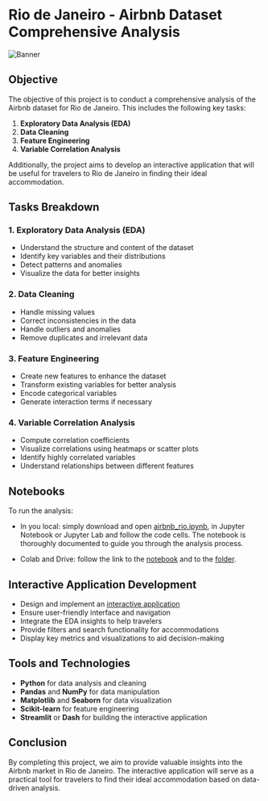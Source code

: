 
# Rio de Janeiro - Airbnb Dataset Comprehensive Analysis
 
 ![Banner](https://images.adsttc.com/media/images/6449/6c61/2def/3401/7a85/1139/slideshow/a-historia-do-calcadao-de-copacabana_3.jpg?1682533486)

## Objective
 
The objective of this project is to conduct a comprehensive analysis of the Airbnb dataset for Rio de Janeiro. This includes the following key tasks:
 
1. **Exploratory Data Analysis (EDA)**
2. **Data Cleaning**
3. **Feature Engineering**
4. **Variable Correlation Analysis**
 
Additionally, the project aims to develop an interactive application that will be useful for travelers to Rio de Janeiro in finding their ideal accommodation.
 

## Tasks Breakdown
 
### 1. Exploratory Data Analysis (EDA)
- Understand the structure and content of the dataset
- Identify key variables and their distributions
- Detect patterns and anomalies
- Visualize the data for better insights
 
### 2. Data Cleaning
- Handle missing values
- Correct inconsistencies in the data
- Handle outliers and anomalies
- Remove duplicates and irrelevant data
 
### 3. Feature Engineering
- Create new features to enhance the dataset
- Transform existing variables for better analysis
- Encode categorical variables
- Generate interaction terms if necessary
 
### 4. Variable Correlation Analysis
- Compute correlation coefficients
- Visualize correlations using heatmaps or scatter plots
- Identify highly correlated variables
- Understand relationships between different features

## Notebooks
To run the analysis:

- In you local: simply download and open [airbnb_rio.ipynb](https://github.com/MarBenitez/airbnb-rio-analysis-nb/blob/main/airbnb_rio.ipynb), in Jupyter Notebook or Jupyter Lab and follow the code cells. The notebook is thoroughly documented to guide you through the analysis process.

- Colab and Drive: follow the link to the [notebook](https://drive.google.com/file/d/1DzsAfISkh0MmKJOsDz-e2xPfXQqyhDYO/view?usp=sharing) and to the [folder](https://drive.google.com/drive/folders/1t860c_fNDIO7j4IWnhpWcynj6zNL05lb?usp=sharing).

 
## Interactive Application Development
 
- Design and implement an [interactive application](https://github.com/juuliquintana/airbnb-rio-streamlit-app)
- Ensure user-friendly interface and navigation
- Integrate the EDA insights to help travelers
- Provide filters and search functionality for accommodations
- Display key metrics and visualizations to aid decision-making
 
## Tools and Technologies
 
- **Python** for data analysis and cleaning
- **Pandas** and **NumPy** for data manipulation
- **Matplotlib** and **Seaborn** for data visualization
- **Scikit-learn** for feature engineering
- **Streamlit** or **Dash** for building the interactive application
 
## Conclusion
 
By completing this project, we aim to provide valuable insights into the Airbnb market in Rio de Janeiro. The interactive application will serve as a practical tool for travelers to find their ideal accommodation based on data-driven analysis.

